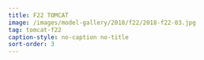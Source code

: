 ```yaml
---
title: F22 TOMCAT
image: /images/model-gallery/2018/f22/2018-f22-03.jpg
tag: tomcat-f22
caption-style: no-caption no-title
sort-order: 3
---
```

